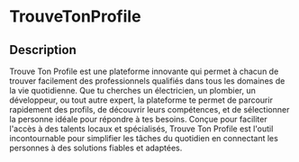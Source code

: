# TrouveTonProfile

## Description
Trouve Ton Profile est une plateforme innovante qui permet à chacun de trouver facilement des professionnels qualifiés dans tous les domaines de la vie quotidienne. Que tu cherches un électricien, un plombier, un développeur, ou tout autre expert, la plateforme te permet de parcourir rapidement des profils, de découvrir leurs compétences, et de sélectionner la personne idéale pour répondre à tes besoins. Conçue pour faciliter l'accès à des talents locaux et spécialisés, Trouve Ton Profile est l'outil incontournable pour simplifier les tâches du quotidien en connectant les personnes à des solutions fiables et adaptées.
